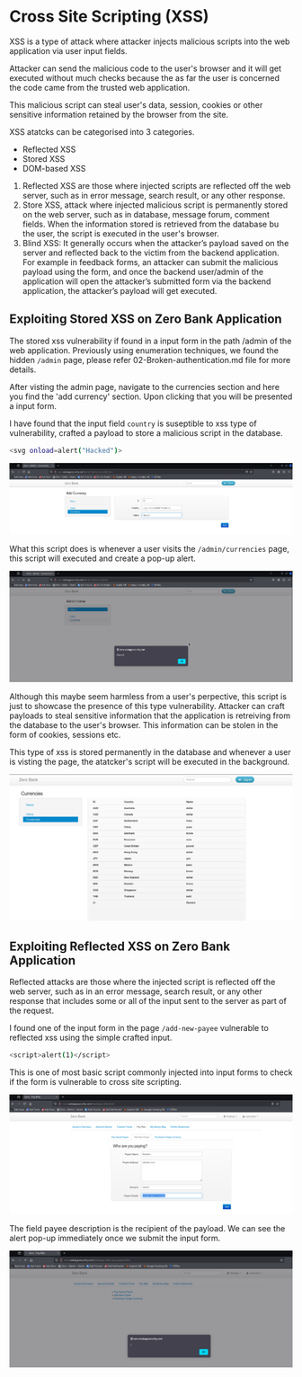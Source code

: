 # Cross Site Scripting (XSS)

XSS is a type of attack where attacker injects malicious scripts into the web application via user input fields.

Attacker can send the malicious code to the user's browser and it will get executed without much checks because the as far the user is concerned the
code came from the trusted web application.

This malicious script can steal user's data, session, cookies or other sensitive information retained by the browser from the site.

XSS atatcks can be categorised into 3 categories.
- Reflected XSS
- Stored XSS
- DOM-based XSS

1. Reflected XSS are those where injected scripts are reflected off the web server, such as in error message, search result, or any other response.
2. Store XSS, attack where injected malicious script is permanently stored on the web server, such as in database, message forum, comment fields.
   When the information stored is retrieved from the database bu the user, the script is executed in the user's browser.
3. Blind XSS:  It generally occurs when the attacker’s payload saved on the server and reflected back to the victim from the backend application.
   For example in feedback forms, an attacker can submit the malicious payload using the form, and once the backend user/admin of the application will open the attacker’s submitted form via the backend application,
   the attacker’s payload will get executed.

## Exploiting Stored XSS on Zero Bank Application

The stored xss vulnerability if found in a input form in the path /admin of the web application. 
Previously using enumeration techniques, we found the hidden `/admin` page, please refer 02-Broken-authentication.md file for more details.

After visting the admin page, navigate to the currencies section and here you find the 'add currency' section. Upon clicking that you will be presented a input form.

I have found that the input field `country` is suseptible to xss type of vulnerability, crafted a payload to store a malicious script in the database.

```bash
<svg onload=alert("Hacked")>
```

![XSS_payload](/SCREENSHOTS/XSS1.png)

What this script does is whenever a user visits the `/admin/currencies` page, this script will executed and create a pop-up alert. 

![XSS_alert](/SCREENSHOTS/xss2.png)


Although this maybe seem harmless from a user's perpective, this script is just to showcase the presence of this type vulnerability. Attacker can craft payloads to steal sensitive information that the application is retreiving from the database to the user's browser. This information can be stolen in the form of cookies, sessions etc.

This type of xss is stored permanently in the database and whenever a user is visting the page, the atatcker's script will be executed in the background.

![XSS_DB](/SCREENSHOTS/xss3.png)

## Exploiting Reflected XSS on Zero Bank Application

Reflected attacks are those where the injected script is reflected off the web server, such as in an error message, search result, or any other response that includes some or all of the input sent to the server as part of the request.

I found one of the input form in the page `/add-new-payee` vulnerable to reflected xss using the simple crafted input. 

```bash
<script>alert(1)</script>
```

This is one of most basic script commonly injected into input forms to check if the form is vulnerable to cross site scripting.

![reflected_XSS1](/SCREENSHOTS/reflected_xss1.png)

The field payee description is the recipient of the payload. We can see the alert pop-up immediately once we submit the input form.

![reflected_XSS2](/SCREENSHOTS/reflected_xss2.png)
